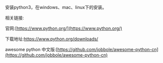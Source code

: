 安装python3，在windows、mac、linux下的安装。

相关链接:

官网:[https://www.python.org/](https://www.python.org/)

下载地址:https://www.python.org/downloads/

awesome python 中文版:[https://github.com/jobbole/awesome-python-cn](https://github.com/jobbole/awesome-python-cn)

